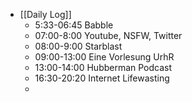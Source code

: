 - [[Daily Log]]
	- 5:33-06:45 Babble
	- 07:00-8:00 Youtube, NSFW, Twitter
	- 08:00-9:00 Starblast
	- 09:00-13:00 Eine Vorlesung UrhR
	- 13:00-14:00 Hubberman Podcast
	- 16:30-20:20 Internet Lifewasting
	-